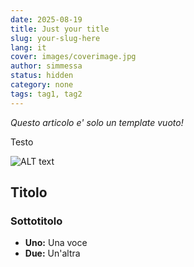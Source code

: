 ```yaml
---
date: 2025-08-19
title: Just your title
slug: your-slug-here
lang: it
cover: images/coverimage.jpg
author: simmessa
status: hidden
category: none
tags: tag1, tag2
---
```


*Questo articolo e' solo un template vuoto!*

Testo

![ALT text](/images/webp/coverimage.webp)

## Titolo

### Sottotitolo

- **Uno:** Una voce
- **Due:** Un'altra
